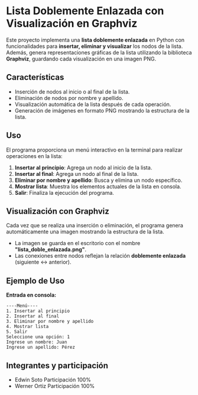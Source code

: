# Lista Doblemente Enlazada con Visualización en Graphviz

Este proyecto implementa una **lista doblemente enlazada** en Python con funcionalidades para **insertar, eliminar y visualizar** los nodos de la lista. Además, genera representaciones gráficas de la lista utilizando la biblioteca **Graphviz**, guardando cada visualización en una imagen PNG.

## Características
- Inserción de nodos al inicio o al final de la lista.
- Eliminación de nodos por nombre y apellido.
- Visualización automática de la lista después de cada operación.
- Generación de imágenes en formato PNG mostrando la estructura de la lista.

## Uso
El programa proporciona un menú interactivo en la terminal para realizar operaciones en la lista:

1. **Insertar al principio**: Agrega un nodo al inicio de la lista.
2. **Insertar al final**: Agrega un nodo al final de la lista.
3. **Eliminar por nombre y apellido**: Busca y elimina un nodo específico.
4. **Mostrar lista**: Muestra los elementos actuales de la lista en consola.
5. **Salir**: Finaliza la ejecución del programa.

## Visualización con Graphviz
Cada vez que se realiza una inserción o eliminación, el programa genera automáticamente una imagen mostrando la estructura de la lista.

- La imagen se guarda en el escritorio con el nombre **"lista_doble_enlazada.png"**.
- Las conexiones entre nodos reflejan la relación **doblemente enlazada** (siguiente ↔ anterior).

## Ejemplo de Uso
**Entrada en consola:**
```
----Menú----
1. Insertar al principio
2. Insertar al final
3. Eliminar por nombre y apellido
4. Mostrar lista
5. Salir
Seleccione una opción: 1
Ingrese un nombre: Juan
Ingrese un apellido: Pérez
```

## Integrantes y participación
- Edwin Soto           Participación 100%
- Werner Ortiz         Participación 100%


